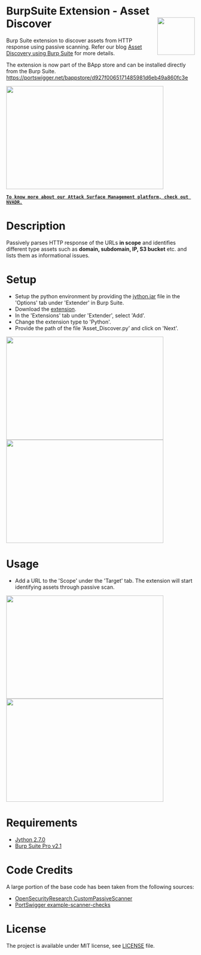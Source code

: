 # BurpSuite Extension - Asset Discover[<img src="https://i1.wp.com/redhuntlabs.com/wp-content/uploads/2020/05/RedHunt-Logo-Without-Text-Dark.png?w=512&ssl=1" align="right" width="100">](https://redhuntlabs.com/)
Burp Suite extension to discover assets from HTTP response using passive scanning. Refer our blog [Asset Discovery using Burp Suite](https://redhuntlabs.com/blog/asset-discovery-burp-extension.html) for more details.

The extension is now part of the BApp store and can be installed directly from the Burp Suite. https://portswigger.net/bappstore/d927f0065171485981d6eb49a860fc3e

<kbd><img src="https://github.com/redhuntlabs/BurpSuite-Asset_Discover/raw/master/Screenshots/Asset_Discovery_Burp_Extension.jpg" width="420" height="275"></kbd>

**[`To know more about our Attack Surface Management platform, check out NVADR.`](https://redhuntlabs.com/nvadr)**

# Description
Passively parses HTTP response of the URLs **in scope** and identifies different type assets such as **domain, subdomain, IP, S3 bucket** etc. and lists them as informational issues.

# Setup
- Setup the python environment by providing the [jython.jar](https://www.jython.org/downloads.html) file in the 'Options' tab under 'Extender' in Burp Suite.
- Download the [extension](https://github.com/redhuntlabs/BurpSuite-Asset_Discover/archive/master.zip).
- In the 'Extensions' tab under 'Extender', select 'Add'.
- Change the extension type to 'Python'.
- Provide the path of the file ‘Asset_Discover.py’ and click on 'Next'.

<kbd><img src="https://github.com/redhuntlabs/BurpSuite-Asset_Discover/blob/master/Screenshots/Add%20Extension.jpg" width="420" height="275"></kbd> <kbd><img src="https://github.com/redhuntlabs/BurpSuite-Asset_Discover/blob/master/Screenshots/Add%20URL%20to%20scope.jpg" width="420" height="275"></kbd>

# Usage
- Add a URL to the 'Scope' under the 'Target' tab. The extension will start identifying assets through passive scan. 

<kbd><img src="https://github.com/redhuntlabs/BurpSuite-Asset_Discover/blob/master/Screenshots/Asset%20Discovery%201.jpg" width="420" height="275"></kbd> <kbd><img src="https://github.com/redhuntlabs/BurpSuite-Asset_Discover/blob/master/Screenshots/Asset%20Discovery%202.jpg" width="420" height="275"></kbd>

# Requirements
- [Jython 2.7.0](https://www.jython.org/downloads.html)
- [Burp Suite Pro v2.1](https://portswigger.net/burp)

# Code Credits
A large portion of the base code has been taken from the following sources:
- [OpenSecurityResearch CustomPassiveScanner](https://github.com/OpenSecurityResearch/CustomPassiveScanner)
- [PortSwigger example-scanner-checks](https://github.com/PortSwigger/example-scanner-checks)

# License
The project is available under MIT license, see [LICENSE](https://github.com/redhuntlabs/BurpSuite-Asset_Discover/blob/master/LICENSE) file.
